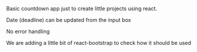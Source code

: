 Basic countdown app just to create little projects using react.

Date (deadline) can be updated from the input box

No error handling

We are adding a little bit of react-bootstrap to check how it should be used